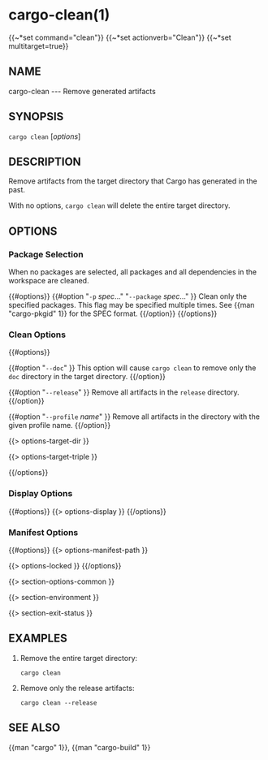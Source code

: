 # cargo-clean(1)
{{~*set command="clean"}}
{{~*set actionverb="Clean"}}
{{~*set multitarget=true}}

## NAME

cargo-clean --- Remove generated artifacts

## SYNOPSIS

`cargo clean` [_options_]

## DESCRIPTION

Remove artifacts from the target directory that Cargo has generated in the
past.

With no options, `cargo clean` will delete the entire target directory.

## OPTIONS

### Package Selection

When no packages are selected, all packages and all dependencies in the
workspace are cleaned.

{{#options}}
{{#option "`-p` _spec_..." "`--package` _spec_..." }}
Clean only the specified packages. This flag may be specified
multiple times. See {{man "cargo-pkgid" 1}} for the SPEC format.
{{/option}}
{{/options}}

### Clean Options

{{#options}}

{{#option "`--doc`" }}
This option will cause `cargo clean` to remove only the `doc` directory in
the target directory.
{{/option}}

{{#option "`--release`" }}
Remove all artifacts in the `release` directory.
{{/option}}

{{#option "`--profile` _name_" }}
Remove all artifacts in the directory with the given profile name.
{{/option}}

{{> options-target-dir }}

{{> options-target-triple }}

{{/options}}

### Display Options

{{#options}}
{{> options-display }}
{{/options}}

### Manifest Options

{{#options}}
{{> options-manifest-path }}

{{> options-locked }}
{{/options}}

{{> section-options-common }}

{{> section-environment }}

{{> section-exit-status }}

## EXAMPLES

1. Remove the entire target directory:

       cargo clean

2. Remove only the release artifacts:

       cargo clean --release

## SEE ALSO
{{man "cargo" 1}}, {{man "cargo-build" 1}}
